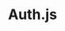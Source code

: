 ---
codehost: https://github.com/https://github.com/nextauthjs/next-auth
logohandle: authjsdev
sort: authjs
title: Auth.js
website: https://authjs.dev/
---